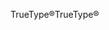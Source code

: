 <span data-ttu-id="ac7d8-101">TrueType®</span><span class="sxs-lookup"><span data-stu-id="ac7d8-101">TrueType®</span></span>